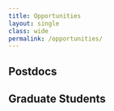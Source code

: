 ```yaml
---
title: Opportunities
layout: single
class: wide
permalink: /opportunities/
---
```


## Postdocs

## Graduate Students